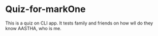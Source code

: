 # Quiz-for-markOne
This is a quiz on CLI app.
It tests family and friends on how wll do they know AASTHA, who is me.
